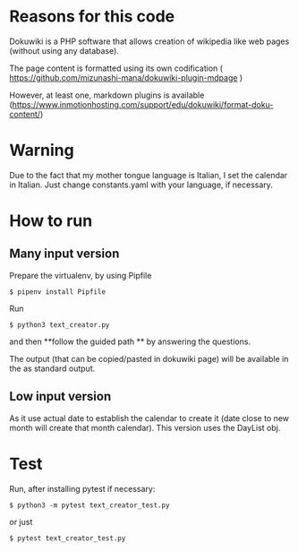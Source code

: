 # Reasons for this code

Dokuwiki is a PHP software that allows creation of wikipedia like web pages (without using any database).

The page content is formatted using its own codification (
https://github.com/mizunashi-mana/dokuwiki-plugin-mdpage )

However, at least one, markdown plugins is available (https://www.inmotionhosting.com/support/edu/dokuwiki/format-doku-content/)

# Warning
Due to the fact that my mother tongue language is Italian, I set the calendar in Italian. 
Just change constants.yaml with your language, if necessary. 

# How to run

## Many input version
Prepare the virtualenv, by using Pipfile

    $ pipenv install Pipfile

Run

    $ python3 text_creator.py

and then **follow the guided path ** by answering the questions.
 
The output (that can be copied/pasted in dokuwiki page) will be available in the as standard output.

## Low input version
As it use actual date to establish the calendar to create it (date close to new month will create that month calendar).
This version uses the DayList obj. 

    


# Test 
Run, after installing pytest if necessary: 

    $ python3 -m pytest text_creator_test.py

or just 

    $ pytest text_creator_test.py
